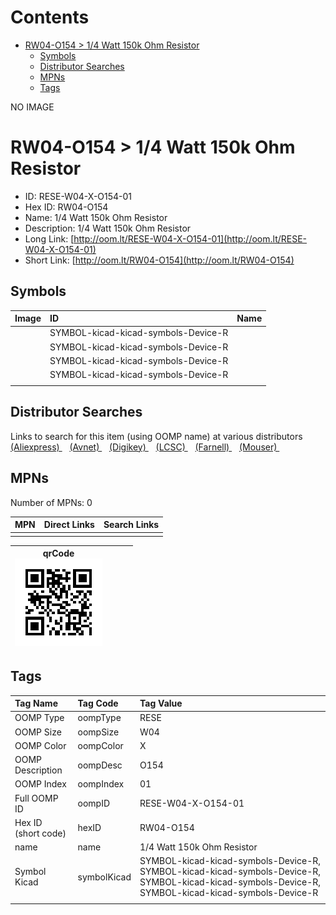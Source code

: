 



Contents
========

* [RW04-O154 > 1/4 Watt 150k Ohm Resistor](#rw04-o154--14-watt-150k-ohm-resistor)
	* [Symbols](#symbols)
	* [Distributor Searches](#distributor-searches)
	* [MPNs](#mpns)
	* [Tags](#tags)
  
NO IMAGE  
# RW04-O154 > 1/4 Watt 150k Ohm Resistor

- ID: RESE-W04-X-O154-01
- Hex ID: RW04-O154
- Name: 1/4 Watt 150k Ohm Resistor
- Description: 1/4 Watt 150k Ohm Resistor
- Long Link: [http://oom.lt/RESE-W04-X-O154-01](http://oom.lt/RESE-W04-X-O154-01)
- Short Link: [http://oom.lt/RW04-O154](http://oom.lt/RW04-O154)

## Symbols
  

|Image|ID|Name|
| :--- | :--- | :--- |
|![]()|SYMBOL-kicad-kicad-symbols-Device-R||
|![]()|SYMBOL-kicad-kicad-symbols-Device-R||
|![]()|SYMBOL-kicad-kicad-symbols-Device-R||
|![]()|SYMBOL-kicad-kicad-symbols-Device-R||
||||

## Distributor Searches
  
Links to search for this item (using OOMP name) at various distributors  
[(Aliexpress) ](https://www.aliexpress.com/wholesale?SearchText=11171/4+Watt+150k+Ohm+Resistor)&nbsp;&nbsp;&nbsp;[(Avnet) ](https://www.avnet.com/shop/us/search/1/4+Watt+150k+Ohm+Resistor)&nbsp;&nbsp;&nbsp;[(Digikey) ](https://www.digikey.co.uk/en/products/result?s=1/4+Watt+150k+Ohm+Resistor)&nbsp;&nbsp;&nbsp;[(LCSC) ](https://www.lcsc.com/search?q=1/4+Watt+150k+Ohm+Resistor)&nbsp;&nbsp;&nbsp;[(Farnell) ](https://uk.farnell.com/search?st=1/4+Watt+150k+Ohm+Resistor)&nbsp;&nbsp;&nbsp;[(Mouser) ](https://www.mouser.com/c/?q=1/4+Watt+150k+Ohm+Resistor)&nbsp;&nbsp;&nbsp;
## MPNs
  
Number of MPNs: 0  

|MPN|Direct Links|Search Links|
| :--- | :--- | :--- |
||||
  

|qrCode<br>[![](https://raw.githubusercontent.com/oomlout/oomlout_OOMP_parts_V2/main/RESE/W04/X/O154/01/qrCode_140.png)](https://github.com/oomlout/oomlout_OOMP_parts_V2/tree/main/RESE/W04/X/O154/01/qrCode.png)||||
| :---: | :---: | :---: | :---: |

## Tags
  

|Tag Name|Tag Code|Tag Value|
| :--- | :--- | :--- |
|OOMP Type|oompType|RESE|
|OOMP Size|oompSize|W04|
|OOMP Color|oompColor|X|
|OOMP Description|oompDesc|O154|
|OOMP Index|oompIndex|01|
|Full OOMP ID|oompID|RESE-W04-X-O154-01|
|Hex ID (short code)|hexID|RW04-O154|
|name|name|1/4 Watt 150k Ohm Resistor|
|Symbol Kicad|symbolKicad|SYMBOL-kicad-kicad-symbols-Device-R, SYMBOL-kicad-kicad-symbols-Device-R, SYMBOL-kicad-kicad-symbols-Device-R, SYMBOL-kicad-kicad-symbols-Device-R|
||||
